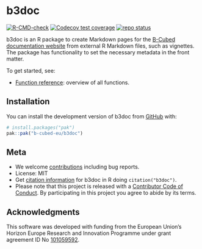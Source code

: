 
<!-- README.md is generated from README.Rmd. Please edit that file -->

# b3doc

<!-- badges: start -->

[![R-CMD-check](https://github.com/b-cubed-eu/b3doc/actions/workflows/R-CMD-check.yaml/badge.svg)](https://github.com/b-cubed-eu/b3doc/actions/workflows/R-CMD-check.yaml)
[![Codecov test
coverage](https://codecov.io/gh/b-cubed-eu/b3doc/graph/badge.svg)](https://app.codecov.io/gh/b-cubed-eu/b3doc)
[![repo
status](https://www.repostatus.org/badges/latest/active.svg)](https://www.repostatus.org/#active)
<!-- badges: end -->

b3doc is an R package to create Markdown pages for the [B-Cubed
documentation website](https://docs.b-cubed.eu) from external R Markdown
files, such as vignettes. The package has functionality to set the
necessary metadata in the front matter.

To get started, see:

- [Function
  reference](https://b-cubed-eu.github.io/b3doc/reference/index.html):
  overview of all functions.

## Installation

You can install the development version of b3doc from
[GitHub](https://github.com/b-cubed-eu/b3doc) with:

``` r
# install.packages("pak")
pak::pak("b-cubed-eu/b3doc")
```

## Meta

- We welcome
  [contributions](https://b-cubed-eu.github.io/b3doc/CONTRIBUTING.html)
  including bug reports.
- License: MIT
- Get [citation
  information](https://b-cubed-eu.github.io/b3doc/authors.html#citation)
  for b3doc in R doing `citation("b3doc")`.
- Please note that this project is released with a [Contributor Code of
  Conduct](https://b-cubed-eu.github.io/b3doc/CODE_OF_CONDUCT.html). By
  participating in this project you agree to abide by its terms.

## Acknowledgments

This software was developed with funding from the European Union’s
Horizon Europe Research and Innovation Programme under grant agreement
ID No [101059592](https://doi.org/10.3030/101059592).
